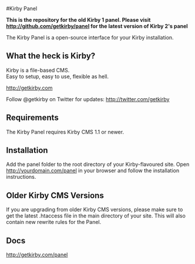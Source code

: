 #Kirby Panel

**This is the repository for the old Kirby 1 panel. Please visit http://github.com/getkirby/panel for the latest version of Kirby 2's panel**

The Kirby Panel is a open-source interface for your Kirby installation.

## What the heck is Kirby?

Kirby is a file-based CMS.   
Easy to setup, easy to use, flexible as hell.

<http://getkirby.com>

Follow @getkirby on Twitter for updates: <http://twitter.com/getkirby>

## Requirements

The Kirby Panel requires Kirby CMS 1.1 or newer.  

## Installation

Add the panel folder to the root directory of your Kirby-flavoured site. Open http://yourdomain.com/panel in your browser and follow the installation instructions. 

## Older Kirby CMS Versions

If you are upgrading from older Kirby CMS versions, please make sure to get the latest .htaccess file in the main directory of your site. This will also contain new rewrite rules for the Panel.

## Docs

<http://getkirby.com/panel>  
